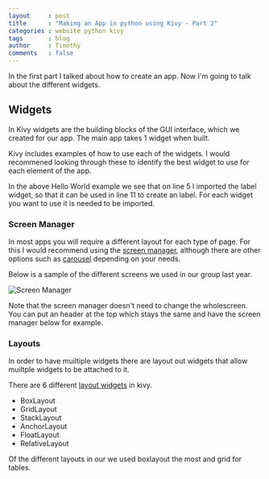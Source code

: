 ```yaml
---
layout     : post
title      : "Making an App in python using Kivy - Part 2"
categories : website python kivy
tags       : blog
author     : Timothy
comments   : false
---
```


In the first part I talked about how to create an app. Now I'm going to talk about the different widgets.

## Widgets

In Kivy widgets are the building blocks of the GUI interface, which we created for our app. 
The main app takes 1 widget when built. 

Kivy includes examples of how to use each of the widgets. 
I would recommened looking through these to identify the best widget to use for each element of the app. 

In the above Hello World example we see that on line 5 I imported the label widget, so that it can be used in line 11 to create an label. 
For each widget you want to use it is needed to be imported. 

### Screen Manager 

In most apps you will require a different layout for each type of page. 
For this I would recommend using the [screen manager](http://kivy.org/docs/api-kivy.uix.screenmanager.html), 
although there are other options such as [carousel](http://kivy.org/docs/api-kivy.uix.carousel.html) depending on your needs.

Below is a sample of the different screens we used in our group last year. 

![Screen Manager]({{site.baseurl}}/blog/static/images/kivy-screen-manager.png)

Note that the screen manager doesn't need to change the wholescreen.
You can put an header at the top which stays the same and have the screen manager below for example.

### Layouts 

In order to have muiltiple widgets there are layout out widgets that allow muiltple widgets to be attached to it. 

There are 6 different [layout widgets](http://kivy.org/docs/guide/widgets.html#organize-with-layouts) in kivy.

- BoxLayout
- GridLayout
- StackLayout
- AnchorLayout
- FloatLayout
- RelativeLayout

Of the different layouts in our we used boxlayout the most and grid for tables. 

